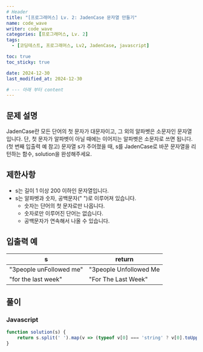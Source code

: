 ```yaml
---
# Header
title: "[프로그래머스] Lv. 2: JadenCase 문자열 만들기"
name: code_wave
writer: code_wave
categories: [프로그래머스, Lv. 2]
tags:
  - [코딩테스트, 프로그래머스, Lv2, JadenCase, javascript]

toc: true
toc_sticky: true

date: 2024-12-30
last_modified_at: 2024-12-30

# --- 아래 부터 content
---
```


## 문제 설명
JadenCase란 모든 단어의 첫 문자가 대문자이고, 그 외의 알파벳은 소문자인 문자열입니다. 단, 첫 문자가 알파벳이 아닐 때에는 이어지는 알파벳은 소문자로 쓰면 됩니다. (첫 번째 입출력 예 참고)
문자열 s가 주어졌을 때, s를 JadenCase로 바꾼 문자열을 리턴하는 함수, solution을 완성해주세요.

## 제한사항
- s는 길이 1 이상 200 이하인 문자열입니다.
- s는 알파벳과 숫자, 공백문자(" ")로 이루어져 있습니다.
    - 숫자는 단어의 첫 문자로만 나옵니다.
    - 숫자로만 이루어진 단어는 없습니다.
    - 공백문자가 연속해서 나올 수 있습니다.

## 입출력 예
| **s**                   | **return** |
|-------------------------|------------|
| "3people unFollowed me" | "3people Unfollowed Me  |
| "for the last week"     | "For The Last Week"     |

## 풀이
### Javascript
```js
function solution(s) {
    return s.split(' ').map(v => (typeof v[0] === 'string' ? v[0].toUpperCase() + v.toLowerCase().slice(1) : v)).join(' ');
}
```
